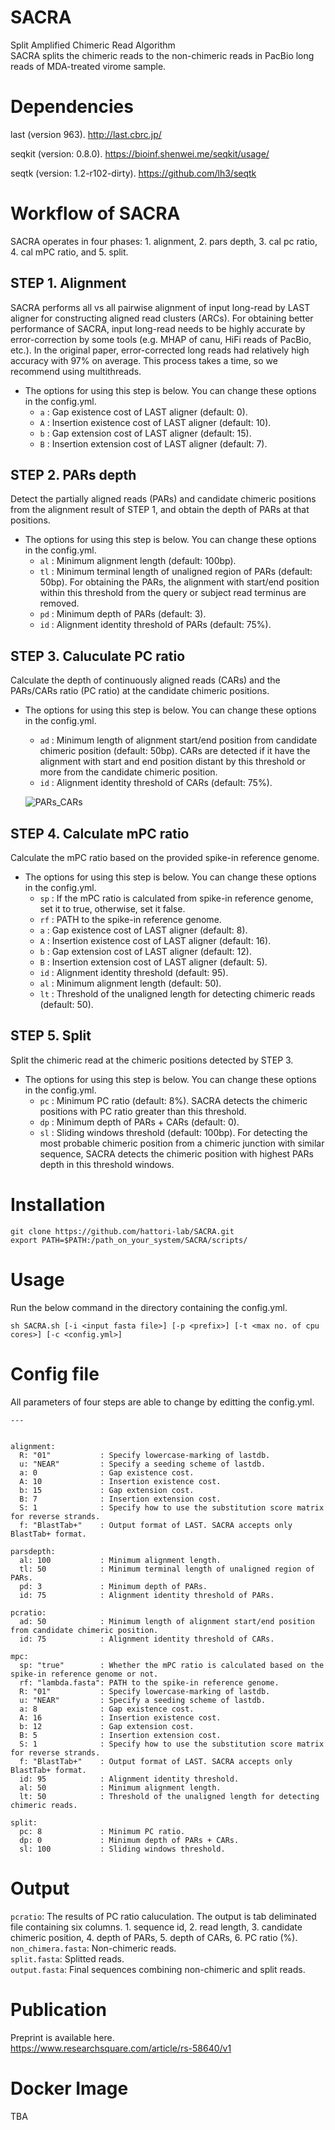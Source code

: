 # SACRA
Split Amplified Chimeric Read Algorithm  
SACRA splits the chimeric reads to the non-chimeric reads in PacBio long reads of MDA-treated virome sample.

# Dependencies

last (version 963).
http://last.cbrc.jp/

seqkit (version: 0.8.0).
https://bioinf.shenwei.me/seqkit/usage/

seqtk (version: 1.2-r102-dirty).
https://github.com/lh3/seqtk

# Workflow of SACRA
SACRA operates in four phases: 1. alignment, 2. pars depth, 3. cal pc ratio, 4. cal mPC ratio, and 5. split.  

## STEP 1. Alignment
SACRA performs all vs all pairwise alignment of input long-read by LAST aligner for constructing aligned read clusters (ARCs).
For obtaining better performance of SACRA, input long-read needs to be highly accurate by error-correction by some tools (e.g. MHAP of canu, HiFi reads of PacBio, etc.). In the original paper, error-corrected long reads had relatively high accuracy with 97% on average. This process takes a time, so we recommend using multithreads.

- The options for using this step is below. You can change these options in the config.yml.
    - `a` : Gap existence cost of LAST aligner (default: 0).
    - `A` : Insertion existence cost of LAST aligner (default: 10).
    - `b` : Gap extension cost of LAST aligner (default: 15).
    - `B` : Insertion extension cost of LAST aligner (default: 7).  

## STEP 2. PARs depth
Detect the partially aligned reads (PARs) and candidate chimeric positions from the alignment result of STEP 1, and obtain the depth of PARs at that positions.

- The options for using this step is below. You can change these options in the config.yml.
    - `al` : Minimum alignment length (default: 100bp).  
    - `tl` : Minimum terminal length of unaligned region of PARs (default: 50bp). For obtaining the PARs, the alignment with start/end position within this threshold from the query or subject read terminus are removed.  
    - `pd` : Minimum depth of PARs (default: 3).  
    - `id` : Alignment identity threshold of PARs (default: 75%).  

## STEP 3. Caluculate PC ratio
Calculate the depth of continuously aligned reads (CARs) and the PARs/CARs ratio (PC ratio) at the candidate chimeric positions.

- The options for using this step is below. You can change these options in the config.yml.
    - `ad` : Minimum length of alignment start/end position from candidate chimeric position (default: 50bp). CARs are detected if it have the alignment with start and end position distant by this threshold or more from the candidate chimeric position.  
    - `id` : Alignment identity threshold of CARs (default: 75%).  

    ![PARs_CARs](https://github.com/hattori-lab/SACRA/blob/master/documentation/images/SACRA.Fig.png)

## STEP 4. Calculate mPC ratio
Calculate the mPC ratio based on the provided spike-in reference genome.

- The options for using this step is below. You can change these options in the config.yml.
    - `sp`  : If the mPC ratio is calculated from spike-in reference genome, set it to true, otherwise, set it false.
    - `rf`  : PATH to the spike-in reference genome.
    - `a`   : Gap existence cost of LAST aligner (default: 8).
    - `A`   : Insertion existence cost of LAST aligner (default: 16).
    - `b`   : Gap extension cost of LAST aligner (default: 12).
    - `B`   : Insertion extension cost of LAST aligner (default: 5).
    - `id`  : Alignment identity threshold (default: 95).
    - `al`  : Minimum alignment length (default: 50).
    - `lt`  : Threshold of the unaligned length for detecting chimeric reads (default: 50).

## STEP 5. Split
Split the chimeric read at the chimeric positions detected by STEP 3.

- The options for using this step is below. You can change these options in the config.yml.
    - `pc` : Minimum PC ratio (default: 8%). SACRA detects the chimeric positions with PC ratio greater than this threshold.  
    - `dp` : Minimum depth of PARs + CARs (default: 0).  
    - `sl` : Sliding windows threshold (default: 100bp). For detecting the most probable chimeric position from a chimeric junction with similar sequence, SACRA detects the chimeric position with highest PARs depth in this threshold windows.  

# Installation
```
git clone https://github.com/hattori-lab/SACRA.git
export PATH=$PATH:/path_on_your_system/SACRA/scripts/
```

# Usage
Run the below command in the directory containing the config.yml.  
```
sh SACRA.sh [-i <input fasta file>] [-p <prefix>] [-t <max no. of cpu cores>] [-c <config.yml>]
```

# Config file
All parameters of four steps are able to change by editting the config.yml.
```
---


alignment:
  R: "01"           : Specify lowercase-marking of lastdb.
  u: "NEAR"         : Specify a seeding scheme of lastdb.
  a: 0              : Gap existence cost.
  A: 10             : Insertion existence cost.
  b: 15             : Gap extension cost.
  B: 7              : Insertion extension cost.
  S: 1              : Specify how to use the substitution score matrix for reverse strands.
  f: "BlastTab+"    : Output format of LAST. SACRA accepts only BlastTab+ format.

parsdepth:
  al: 100           : Minimum alignment length.
  tl: 50            : Minimum terminal length of unaligned region of PARs.
  pd: 3             : Minimum depth of PARs.
  id: 75            : Alignment identity threshold of PARs.

pcratio:
  ad: 50            : Minimum length of alignment start/end position from candidate chimeric position.
  id: 75            : Alignment identity threshold of CARs.

mpc:
  sp: "true"        : Whether the mPC ratio is calculated based on the spike-in reference genome or not.
  rf: "lambda.fasta": PATH to the spike-in reference genome.
  R: "01"           : Specify lowercase-marking of lastdb.
  u: "NEAR"         : Specify a seeding scheme of lastdb.
  a: 8              : Gap existence cost.
  A: 16             : Insertion existence cost.
  b: 12             : Gap extension cost.
  B: 5              : Insertion extension cost.
  S: 1              : Specify how to use the substitution score matrix for reverse strands.
  f: "BlastTab+"    : Output format of LAST. SACRA accepts only BlastTab+ format.
  id: 95            : Alignment identity threshold.
  al: 50            : Minimum alignment length.
  lt: 50            : Threshold of the unaligned length for detecting chimeric reads. 

split:
  pc: 8             : Minimum PC ratio.
  dp: 0             : Minimum depth of PARs + CARs.
  sl: 100           : Sliding windows threshold.
```


# Output
`pcratio`: The results of PC ratio caluculation. The output is tab deliminated file containing six columns. 1. sequence id, 2. read length, 3. candidate chimeric position, 4. depth of PARs, 5. depth of CARs, 6. PC ratio (%).  
`non_chimera.fasta`: Non-chimeric reads.  
`split.fasta`: Splitted reads.  
`output.fasta`: Final sequences combining non-chimeric and split reads.  

# Publication
Preprint is available here.  
https://www.researchsquare.com/article/rs-58640/v1

# Docker Image
TBA
